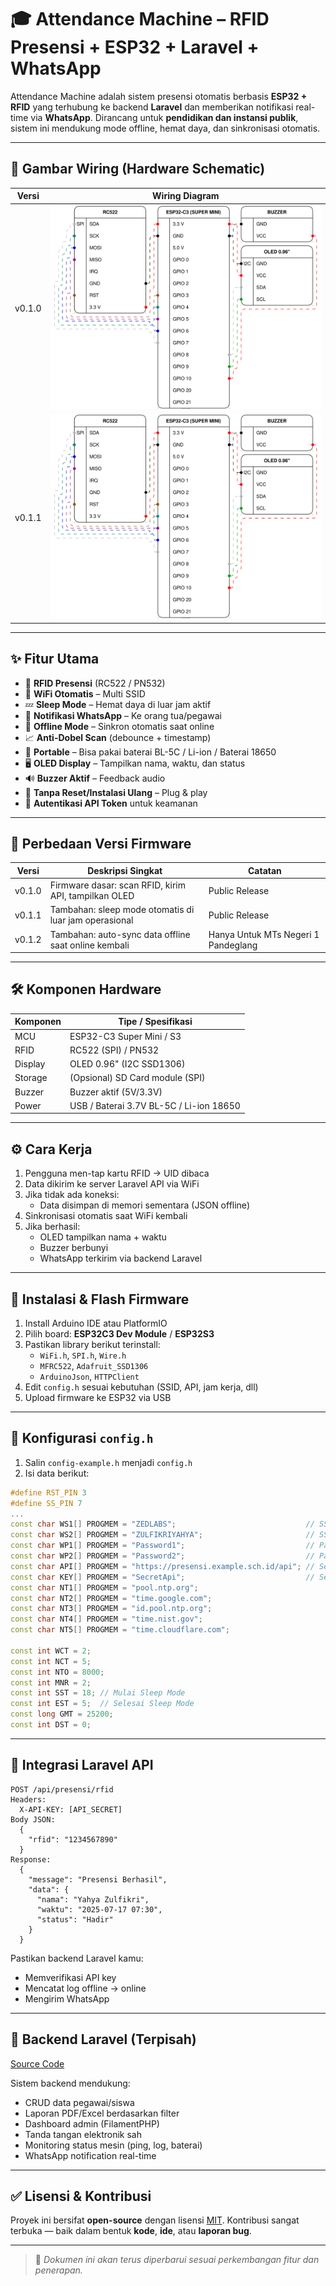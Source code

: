 # 🎓 Attendance Machine – RFID Presensi + ESP32 + Laravel + WhatsApp

Attendance Machine adalah sistem presensi otomatis berbasis **ESP32 + RFID** yang terhubung ke backend **Laravel** dan memberikan notifikasi real-time via **WhatsApp**. Dirancang untuk **pendidikan dan instansi publik**, sistem ini mendukung mode offline, hemat daya, dan sinkronisasi otomatis.

---

## 📸 Gambar Wiring (Hardware Schematic)

| Versi  | Wiring Diagram                        |
| ------ | ------------------------------------- |
| v0.1.0 | ![v0.1.0](firmware/v0.1.0/v0.1.0.svg) |
| v0.1.1 | ![v0.1.1](firmware/v0.1.1/v0.1.1.svg) |

---

## ✨ Fitur Utama

- 🔐 **RFID Presensi** (RC522 / PN532)
- 📡 **WiFi Otomatis** – Multi SSID
- 💤 **Sleep Mode** – Hemat daya di luar jam aktif
- 💬 **Notifikasi WhatsApp** – Ke orang tua/pegawai
- 💾 **Offline Mode** – Sinkron otomatis saat online
- 📈 **Anti-Dobel Scan** (debounce + timestamp)
- 🔋 **Portable** – Bisa pakai baterai BL-5C / Li-ion / Baterai 18650
- 🖥️ **OLED Display** – Tampilkan nama, waktu, dan status
- 🔊 **Buzzer Aktif** – Feedback audio
- 🔧 **Tanpa Reset/Instalasi Ulang** – Plug & play
- 🔐 **Autentikasi API Token** untuk keamanan

---

## 🧪 Perbedaan Versi Firmware

| Versi  | Deskripsi Singkat                                     |Catatan                            |
| ------ | ----------------------------------------------------- |-----------------------------------|
| v0.1.0 | Firmware dasar: scan RFID, kirim API, tampilkan OLED  |Public Release                     |
| v0.1.1 | Tambahan: sleep mode otomatis di luar jam operasional |Public Release                     |
| v0.1.2 | Tambahan: auto-sync data offline saat online kembali  |Hanya Untuk MTs Negeri 1 Pandeglang|

---

## 🛠️ Komponen Hardware

| Komponen | Tipe / Spesifikasi                      |
| -------- | --------------------------------------- |
| MCU      | ESP32-C3 Super Mini / S3                |
| RFID     | RC522 (SPI) / PN532                     |
| Display  | OLED 0.96" (I2C SSD1306)                |
| Storage  | (Opsional) SD Card module (SPI)         |
| Buzzer   | Buzzer aktif (5V/3.3V)                  |
| Power    | USB / Baterai 3.7V BL-5C / Li-ion 18650 |

---

## ⚙️ Cara Kerja

1. Pengguna men-tap kartu RFID → UID dibaca
2. Data dikirim ke server Laravel API via WiFi
3. Jika tidak ada koneksi:
   - Data disimpan di memori sementara (JSON offline)
4. Sinkronisasi otomatis saat WiFi kembali
5. Jika berhasil:
   - OLED tampilkan nama + waktu
   - Buzzer berbunyi
   - WhatsApp terkirim via backend Laravel

---

## 🔧 Instalasi & Flash Firmware

1. Install Arduino IDE atau PlatformIO
2. Pilih board: **ESP32C3 Dev Module** / **ESP32S3**
3. Pastikan library berikut terinstall:
   - `WiFi.h`, `SPI.h`, `Wire.h`
   - `MFRC522`, `Adafruit_SSD1306`
   - `ArduinoJson`, `HTTPClient`
4. Edit `config.h` sesuai kebutuhan (SSID, API, jam kerja, dll)
5. Upload firmware ke ESP32 via USB

---

## 📝 Konfigurasi `config.h`

1. Salin `config-example.h` menjadi `config.h`
2. Isi data berikut:

```cpp
#define RST_PIN 3
#define SS_PIN 7
...
const char WS1[] PROGMEM = "ZEDLABS";                             // SSID Wifi 1
const char WS2[] PROGMEM = "ZULFIKRIYAHYA";                       // SSID Wifi 2 (Opsional)
const char WP1[] PROGMEM = "Password1";                           // Password Wifi 1
const char WP2[] PROGMEM = "Password2";                           // Password Wifi 2 (Opsional)
const char API[] PROGMEM = "https://presensi.example.sch.id/api"; // Sesuaikan dengan APP_URL pada.env
const char KEY[] PROGMEM = "SecretApi";                           // Sesuaikan dengan API_SECRET pada.env
const char NT1[] PROGMEM = "pool.ntp.org";
const char NT2[] PROGMEM = "time.google.com";
const char NT3[] PROGMEM = "id.pool.ntp.org";
const char NT4[] PROGMEM = "time.nist.gov";
const char NT5[] PROGMEM = "time.cloudflare.com";

const int WCT = 2;
const int NCT = 5;
const int NTO = 8000;
const int MNR = 2;
const int SST = 18; // Mulai Sleep Mode
const int EST = 5;  // Selesai Sleep Mode
const long GMT = 25200;
const int DST = 0;
```

---

## 🔗 Integrasi Laravel API

```
POST /api/presensi/rfid
Headers:
  X-API-KEY: [API_SECRET]
Body JSON:
  {
    "rfid": "1234567890"
  }
Response:
  {
    "message": "Presensi Berhasil",
    "data": {
      "nama": "Yahya Zulfikri",
      "waktu": "2025-07-17 07:30",
      "status": "Hadir"
    }
  }
```

Pastikan backend Laravel kamu:

- Memverifikasi API key
- Mencatat log offline → online
- Mengirim WhatsApp

---

## 🧠 Backend Laravel (Terpisah)
[Source Code](https://github.com/zulfikriyahya/attendance-systems)

Sistem backend mendukung:

- CRUD data pegawai/siswa
- Laporan PDF/Excel berdasarkan filter
- Dashboard admin (FilamentPHP)
- Tanda tangan elektronik sah
- Monitoring status mesin (ping, log, baterai)
- WhatsApp notification real-time

---

## ✅ Lisensi & Kontribusi

Proyek ini bersifat **open-source** dengan lisensi [MIT](LICENSE).
Kontribusi sangat terbuka — baik dalam bentuk **kode**, **ide**, atau **laporan bug**.

---

> 📌 _Dokumen ini akan terus diperbarui sesuai perkembangan fitur dan penerapan._
